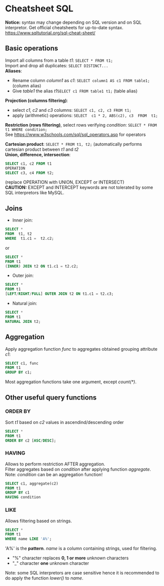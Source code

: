 # Cheatsheet SQL

**Notice:** syntax may change depending on SQL version and on SQL interpretor. Get official cheatsheets for up-to-date syntax.  
https://www.sqltutorial.org/sql-cheat-sheet/


## Basic operations

Import all columns from a table *t1*: `SELECT * FROM t1;`   
Import and drop all duplicates: `SELECT DISTINCT...`  
**Aliases**:
- Rename column *column1* as *c1*: `SELECT column1 AS c1 FROM table1;` (column alias)  
- Give *table1* the alias *t1*`SELECT c1 FROM table1 t1;` (table alias)

**Projection (columns filtering)**:
- select *c1, c2* and *c3* columns: `SELECT c1, c2, c3 FROM t1;`
- apply (arithmetic) operations: `SELECT  c1 * 2, ABS(c2), c3  FROM  t1;`

**Restriction (rows filtering)**, select rows verifying *condition*: `SELECT * FROM t1 WHERE condition;`  
See https://www.w3schools.com/sql/sql_operators.asp  for operators  

**Cartesian product**: `SELECT * FROM t1, t2;` (automatically performs cartesian product between *t1* and *t2*  
**Union, difference, intersection**:  
```sql
SELECT c1, c2 FROM t1
OPERATION
SELECT c3, c4 FROM t2;
```
(replace OPERATION with UNION, EXCEPT or INTERSECT)  
**CAUTION:** EXCEPT and INTERCEPT keywords are not tolerated by some SQL interpretors like MySQL.  


## Joins
- Inner join:
```sql
SELECT * 
FROM  t1, t2
WHERE  t1.c1 =  t2.c2;
```  
or  
```sql
SELECT * 
FROM t1
(INNER) JOIN t2 ON t1.c1 = t2.c2;
```

- Outer join:
```sql
SELECT *
FROM t1
[LEFT/RIGHT/FULL] OUTER JOIN t2 ON t1.c1 = t2.c3;
```

- Natural join:
```sql
SELECT * 
FROM t1
NATURAL JOIN t2;
```

## Aggregation

Apply aggregation function *func* to aggregates obtained grouping attribute *c1*:
```sql
SELECT c1, func 
FROM t1 
GROUP BY c1;
```
Most aggregation functions take one argument, except *count(\*)*.


## Other useful query functions

### ORDER BY 
Sort *t1* based on *c2* values in ascendind/descending order  
```sql
SELECT * 
FROM t1 
ORDER BY c2 [ASC/DESC];
``` 

### HAVING 
Allows to perform restriction AFTER aggregation.  
Filter aggregates based on *condition* after applying function *aggregate*.  
Note: *condition* can be an aggregation function!
```sql
SELECT c1, aggregate(c2)
FROM t1
GROUP BY c1
HAVING condition
```

### LIKE 
Allows filtering based on strings. 
```sql
SELECT * 
FROM t1
WHERE name LIKE 'A%';
```
'A%' is the **pattern**. *name* is a column containing strings, used for filtering.
- "%" character replaces **0, 1 or more** unknown characters
- "_" character **one** unknown character

Note: some SQL interpretors are case sensitive hence it is recommended to do apply the function *lower()* to *name*.
 

